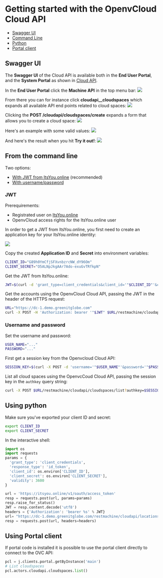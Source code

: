 # Getting started with the OpenvCloud Cloud API

* [Swagger UI](gettingstarted.md#swagger)
* [Command Line](gettingstarted.md#curl)
* [Python](gettingstarted.md#python)
* [Portal client](gettingstarted.md#client)

## Swagger UI <a id="swagger"></a>

The **Swagger UI** of the Cloud API is available both in the **End User Portal**, and the **System Portal** as shown in [Cloud API](./).

In the **End User Portal** click the **Machine API** in the top menu bar: ![](../../.gitbook/assets/machineapi%20%282%29.png)

From there you can for instance click **cloudapi\_\_cloudspaces** which expands all available API end points related to cloud spaces: ![](../../.gitbook/assets/cloudspaces%20%282%29.png)

Clicking the **POST /cloudapi/cloudspaces/create** expands a form that allows you to create a cloud space: ![](../../.gitbook/assets/createcloudspace%20%281%29.png)

Here's an example with some valid values: ![](../../.gitbook/assets/form.png)

And here's the result when you hit **Try it out!**: ![](../../.gitbook/assets/result%20%281%29.png)

## From the command line <a id="curl"></a>

Two options:

* [With JWT from ItsYou.online](gettingstarted.md#jwt) \(recommended\)
* [With username/password](gettingstarted.md#legacy)

### JWT

Prerequirements:

* Registrated user on [ItsYou.online](https://itsyou.online)
* OpenvCloud access rights for the ItsYou.online user

In order to get a JWT from ItsYou.online, you first need to create an application key for your ItsYou.online identity:

![](../../.gitbook/assets/myappkey.png)

Copy the created **Application ID** and **Secret** into environment variables:

```bash
CLIENT_ID="G89h0YmCfjSFXvnbzrcNW_dY96Om"
CLIENT_SECRET="O5ALNpJkgAAr7Ado-exuGvTRfkpN"
```

Get the JWT from ItsYou.online:

```bash
JWT=$(curl -d 'grant_type=client_credentials&client_id='"$CLIENT_ID"'&client_secret='"$CLIENT_SECRET"'&response_type=id_token' https://itsyou.online/v1/oauth/access_token)
```

Get the accounts using the OpenvCloud Cloud API, passing the JWT in the header of the HTTPS request:

```bash
URL="https://dc-1.demo.greenitglobe.com"
curl -X POST -H 'Authorization: bearer '"$JWT" $URL/restmachine/cloudapi/accounts/list
```

### Username and password <a id="legacy"></a>

Set the username and password:

```bash
USER_NAME="..."
PASSWORD="..."
```

First get a session key from the Openvcloud Cloud API:

```bash
SESSION_KEY=$(curl -X POST -d 'username='"$USER_NAME"'&password='"$PASSWORD" $URL/restmachine/cloudapi/users/authenticate)
```

List all cloud spaces using the OpenvcCoud Cloud API, passing the session key in the `authkey` query string:

```bash
curl -X POST $URL/restmachine/cloudapi/cloudspaces/list?authkey=$SESSION_KEY
```

## Using python <a id="python"></a>

Make sure you've exported your client ID and secret:

```bash
export CLIENT_ID
export CLIENT_SECRET
```

In the interactive shell:

```python
import os
import requests
params = {
  'grant_type': 'client_credentials',
  'response_type': 'id_token',
  'client_id': os.environ['CLIENT_ID'],
  'client_secret': os.environ['CLIENT_SECRET'],
  'validity': 3600
}

url = 'https://itsyou.online/v1/oauth/access_token'
resp = requests.post(url, params=params)
resp.raise_for_status()
JWT = resp.content.decode('utf8')
headers = {'Authorization': 'bearer %s' % JWT}
url= "https://dc-1.demo.greenitglobe.com/restmachine/cloudapi/locations/getUrl"
resp = requests.post(url, headers=headers)
```

## Using Portal client <a id="client"></a>

If portal code is installed it is possible to use the portal client directly to connect to the OVC API:

```python
pcl = j.clients.portal.getByInstance('main')
# List cloudspaces
pcl.actors.cloudapi.cloudspaces.list()
```

